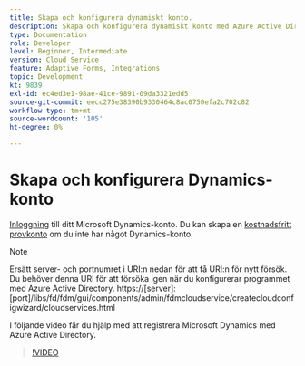 ```yaml
---
title: Skapa och konfigurera dynamiskt konto.
description: Skapa och konfigurera dynamiskt konto med Azure Active Directory
type: Documentation
role: Developer
level: Beginner, Intermediate
version: Cloud Service
feature: Adaptive Forms, Integrations
topic: Development
kt: 9839
exl-id: ec4ed3e1-98ae-41ce-9891-09da3321edd5
source-git-commit: eecc275e38390b9330464c8ac0750efa2c702c82
workflow-type: tm+mt
source-wordcount: '105'
ht-degree: 0%

---
```


# Skapa och konfigurera Dynamics-konto

[Inloggning](https://dynamics.microsoft.com/en-us/) till ditt Microsoft Dynamics-konto. Du kan skapa en [kostnadsfritt provkonto](https://dynamics.microsoft.com/en-us/dynamics-365-free-trial/) om du inte har något Dynamics-konto.

>[!NOTE]
>Ersätt server- och portnumret i URI:n nedan för att få URI:n för nytt försök. Du behöver denna URI för att försöka igen när du konfigurerar programmet med Azure Active Directory.
>https://[server]:[port]/libs/fd/fdm/gui/components/admin/fdmcloudservice/createcloudconfigwizard/cloudservices.html

I följande video får du hjälp med att registrera Microsoft Dynamics med Azure Active Directory.

>[!VIDEO](https://video.tv.adobe.com/v/340743?quality=12&learn=on)
